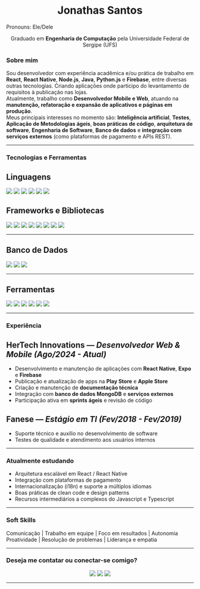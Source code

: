 <h1 align="center">Jonathas Santos</h1>
Pronouns: Ele/Dele

<p align="center">
  Graduado em <strong>Engenharia de Computação</strong> pela Universidade Federal de Sergipe (UFS)
</p>

### Sobre mim
Sou desenvolvedor com experiência acadêmica e/ou prática de trabalho em **React**, **React Native**, **Node.js**, **Java**, **Python.js** e **Firebase**, entre diversas outras tecnologias. Criando aplicações onde participo do levantamento de requisitos à publicação nas lojas.  
Atualmente, trabalho como **Desenvolvedor Mobile e Web**, atuando na **manutenção, refatoração e expansão de aplicativos e páginas em produção**.  
Meus principais interesses no momento são: **Inteligência artificial**, **Testes**, **Aplicação de Metodologias ágeis**, **boas práticas de código**, **arquitetura de software**, **Engenharia de Software**, **Banco de dados** e **integração com serviços externos** (como plataformas de pagamento e APIs REST).

---

### Tecnologias e Ferramentas

## Linguagens
<p align="left">
  <img src="https://img.shields.io/badge/JavaScript-F7DF1E?style=for-the-badge&logo=javascript&logoColor=black"/>
  <img src="https://img.shields.io/badge/TypeScript-3178C6?style=for-the-badge&logo=typescript&logoColor=white"/>
  <img src="https://img.shields.io/badge/Java-ED8B00?style=for-the-badge&logo=openjdk&logoColor=white"/>
  <img src="https://img.shields.io/badge/Python-3776AB?style=for-the-badge&logo=python&logoColor=white"/>
  <img src="https://img.shields.io/badge/C-00599C?style=for-the-badge&logo=c&logoColor=white"/>
  <img src="https://img.shields.io/badge/C++-00599C?style=for-the-badge&logo=cplusplus&logoColor=white"/>
</p>

## Frameworks e Bibliotecas
<p align="left">
  <img src="https://img.shields.io/badge/React-61DAFB?style=for-the-badge&logo=react&logoColor=black"/>
  <img src="https://img.shields.io/badge/React_Native-20232A?style=for-the-badge&logo=react&logoColor=61DAFB"/>
  <img src="https://img.shields.io/badge/Node.js-339933?style=for-the-badge&logo=node.js&logoColor=white"/>
  <img src="https://img.shields.io/badge/Express-000000?style=for-the-badge&logo=express&logoColor=white"/>
  <img src="https://img.shields.io/badge/Expo-000020?style=for-the-badge&logo=expo&logoColor=white"/>
  <img src="https://img.shields.io/badge/Firebase-FFCA28?style=for-the-badge&logo=firebase&logoColor=black"/>
  <img src="https://img.shields.io/badge/Tailwind_CSS-38B2AC?style=for-the-badge&logo=tailwind-css&logoColor=white"/>
  <img src="https://img.shields.io/badge/Spring_Boot-6DB33F?style=for-the-badge&logo=springboot&logoColor=white"/>
</p>

---

## Banco de Dados
<p align="left">
  <img src="https://img.shields.io/badge/MongoDB-4EA94B?style=for-the-badge&logo=mongodb&logoColor=white"/>
  <img src="https://img.shields.io/badge/MySQL-4479A1?style=for-the-badge&logo=mysql&logoColor=white"/>
  <img src="https://img.shields.io/badge/Firebase_DB-FFCA28?style=for-the-badge&logo=firebase&logoColor=black"/>
</p>

---

## Ferramentas
<p align="left">
  <img src="https://img.shields.io/badge/Git-F05033?style=for-the-badge&logo=git&logoColor=white"/>
  <img src="https://img.shields.io/badge/GitHub-181717?style=for-the-badge&logo=github&logoColor=white"/>
  <img src="https://img.shields.io/badge/GitLab-FC6D26?style=for-the-badge&logo=gitlab&logoColor=white"/>
  <img src="https://img.shields.io/badge/Azure_DevOps-0078D7?style=for-the-badge&logo=azure-devops&logoColor=white"/>
  <img src="https://img.shields.io/badge/Insomnia-4000BF?style=for-the-badge&logo=insomnia&logoColor=white"/>
  <img src="https://img.shields.io/badge/Android_Studio-3DDC84?style=for-the-badge&logo=android-studio&logoColor=white"/>
</p>

---

### Experiência

## **HerTech Innovations** — *Desenvolvedor Web & Mobile (Ago/2024 - Atual)*
- Desenvolvimento e manutenção de aplicações com **React Native**, **Expo** e **Firebase**
- Publicação e atualização de apps na **Play Store** e **Apple Store**
- Criação e manutenção de **documentação técnica**
- Integração com **banco de dados MongoDB** e **serviços externos**
- Participação ativa em **sprints ágeis** e revisão de código

## **Fanese** — *Estágio em TI (Fev/2018 - Fev/2019)*
- Suporte técnico e auxílio no desenvolvimento de software  
- Testes de qualidade e atendimento aos usuários internos

---

### Atualmente estudando
-  Arquitetura escalável em React / React Native  
-  Integração com plataformas de pagamento  
-  Internacionalização (i18n) e suporte a múltiplos idiomas  
-  Boas práticas de clean code e design patterns
-  Recursos intermediários a complexos do Javascript e Typescript

---

### Soft Skills
 Comunicação |  Trabalho em equipe |  Foco em resultados  | Autonomia
 Proatividade |  Resolução de problemas |  Liderança e empatia  

---

### Deseja me contatar ou conectar-se comigo?

<p align="center">
  <a href="mailto:kjonathas@live.com"><img src="https://img.shields.io/badge/Email-0078D4?style=for-the-badge&logo=gmail&logoColor=white" /></a>
  <a href="https://www.linkedin.com/in/jonathas-ec/"><img src="https://img.shields.io/badge/LinkedIn-0A66C2?style=for-the-badge&logo=linkedin&logoColor=white" /></a>
  <a href="https://portfolio-jonathas.vercel.app/"><img src="https://img.shields.io/badge/Portfólio-000000?style=for-the-badge&logo=vercel&logoColor=white" /></a>
</p>

---

